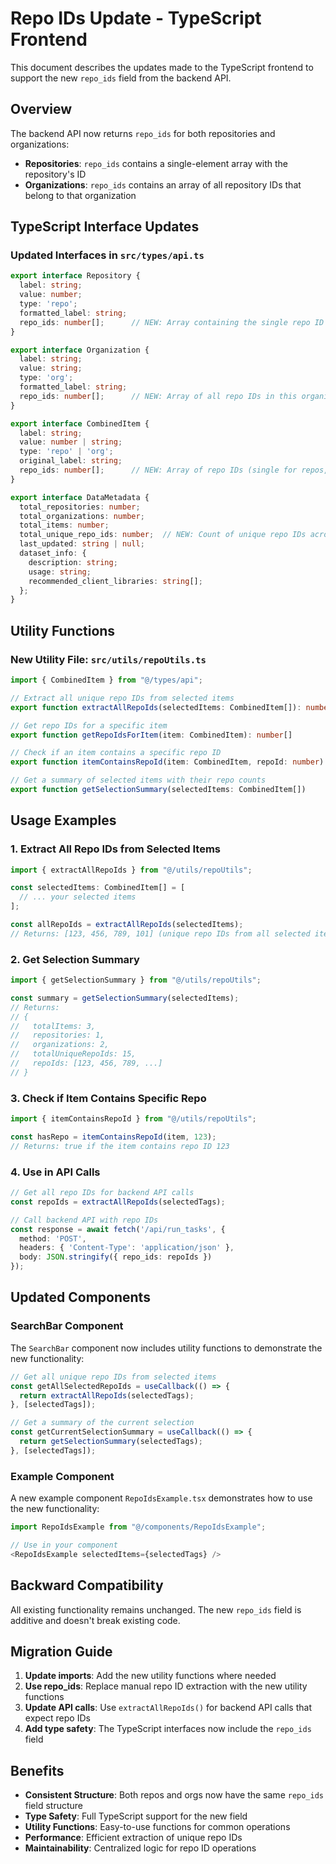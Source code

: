 # Repo IDs Update - TypeScript Frontend

This document describes the updates made to the TypeScript frontend to support the new `repo_ids` field from the backend API.

## Overview

The backend API now returns `repo_ids` for both repositories and organizations:
- **Repositories**: `repo_ids` contains a single-element array with the repository's ID
- **Organizations**: `repo_ids` contains an array of all repository IDs that belong to that organization

## TypeScript Interface Updates

### Updated Interfaces in `src/types/api.ts`

```typescript
export interface Repository {
  label: string;
  value: number;
  type: 'repo';
  formatted_label: string;
  repo_ids: number[];      // NEW: Array containing the single repo ID
}

export interface Organization {
  label: string;
  value: string;
  type: 'org';
  formatted_label: string;
  repo_ids: number[];      // NEW: Array of all repo IDs in this organization
}

export interface CombinedItem {
  label: string;
  value: number | string;
  type: 'repo' | 'org';
  original_label: string;
  repo_ids: number[];      // NEW: Array of repo IDs (single for repos, multiple for orgs)
}

export interface DataMetadata {
  total_repositories: number;
  total_organizations: number;
  total_items: number;
  total_unique_repo_ids: number;  // NEW: Count of unique repo IDs across all items
  last_updated: string | null;
  dataset_info: {
    description: string;
    usage: string;
    recommended_client_libraries: string[];
  };
}
```

## Utility Functions

### New Utility File: `src/utils/repoUtils.ts`

```typescript
import { CombinedItem } from "@/types/api";

// Extract all unique repo IDs from selected items
export function extractAllRepoIds(selectedItems: CombinedItem[]): number[]

// Get repo IDs for a specific item
export function getRepoIdsForItem(item: CombinedItem): number[]

// Check if an item contains a specific repo ID
export function itemContainsRepoId(item: CombinedItem, repoId: number): boolean

// Get a summary of selected items with their repo counts
export function getSelectionSummary(selectedItems: CombinedItem[])
```

## Usage Examples

### 1. Extract All Repo IDs from Selected Items

```typescript
import { extractAllRepoIds } from "@/utils/repoUtils";

const selectedItems: CombinedItem[] = [
  // ... your selected items
];

const allRepoIds = extractAllRepoIds(selectedItems);
// Returns: [123, 456, 789, 101] (unique repo IDs from all selected items)
```

### 2. Get Selection Summary

```typescript
import { getSelectionSummary } from "@/utils/repoUtils";

const summary = getSelectionSummary(selectedItems);
// Returns:
// {
//   totalItems: 3,
//   repositories: 1,
//   organizations: 2,
//   totalUniqueRepoIds: 15,
//   repoIds: [123, 456, 789, ...]
// }
```

### 3. Check if Item Contains Specific Repo

```typescript
import { itemContainsRepoId } from "@/utils/repoUtils";

const hasRepo = itemContainsRepoId(item, 123);
// Returns: true if the item contains repo ID 123
```

### 4. Use in API Calls

```typescript
// Get all repo IDs for backend API calls
const repoIds = extractAllRepoIds(selectedTags);

// Call backend API with repo IDs
const response = await fetch('/api/run_tasks', {
  method: 'POST',
  headers: { 'Content-Type': 'application/json' },
  body: JSON.stringify({ repo_ids: repoIds })
});
```

## Updated Components

### SearchBar Component

The `SearchBar` component now includes utility functions to demonstrate the new functionality:

```typescript
// Get all unique repo IDs from selected items
const getAllSelectedRepoIds = useCallback(() => {
  return extractAllRepoIds(selectedTags);
}, [selectedTags]);

// Get a summary of the current selection
const getCurrentSelectionSummary = useCallback(() => {
  return getSelectionSummary(selectedTags);
}, [selectedTags]);
```

### Example Component

A new example component `RepoIdsExample.tsx` demonstrates how to use the new functionality:

```typescript
import RepoIdsExample from "@/components/RepoIdsExample";

// Use in your component
<RepoIdsExample selectedItems={selectedTags} />
```

## Backward Compatibility

All existing functionality remains unchanged. The new `repo_ids` field is additive and doesn't break existing code.

## Migration Guide

1. **Update imports**: Add the new utility functions where needed
2. **Use repo_ids**: Replace manual repo ID extraction with the new utility functions
3. **Update API calls**: Use `extractAllRepoIds()` for backend API calls that expect repo IDs
4. **Add type safety**: The TypeScript interfaces now include the `repo_ids` field

## Benefits

- **Consistent Structure**: Both repos and orgs now have the same `repo_ids` field structure
- **Type Safety**: Full TypeScript support for the new field
- **Utility Functions**: Easy-to-use functions for common operations
- **Performance**: Efficient extraction of unique repo IDs
- **Maintainability**: Centralized logic for repo ID operations 